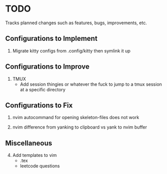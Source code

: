 # TODO

Tracks planned changes such as features, bugs, improvements, etc.

## Configurations to Implement

1. Migrate kitty configs from .config/kitty then symlink it up

## Configurations to Improve

1. TMUX
    * Add session thingies or whatever the fuck to jump to a tmux session
      at a specific directory

## Configurations to Fix

1. nvim autocommand for opening skeleton-files does not work

2. nvim difference from yanking to clipboard vs yank to nvim buffer

## Miscellaneous

4. Add templates to vim
    - .tex
    - leetcode questions

